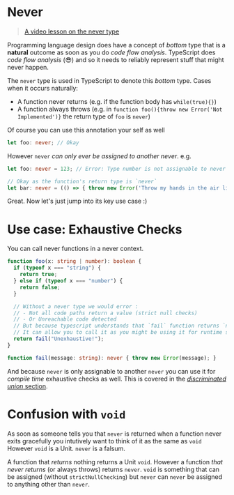 # Never

> [A video lesson on the never type](https://egghead.io/lessons/typescript-use-the-never-type-to-avoid-code-with-dead-ends-using-typescript)

Programming language design does have a concept of *bottom* type that is a **natural** outcome as soon as you do *code flow analysis*. TypeScript does *code flow analysis* (😎) and so it needs to reliably represent stuff that might never happen.

The `never` type is used in TypeScript to denote this *bottom* type. Cases when it occurs naturally:

* A function never returns (e.g. if the function body has `while(true){}`)
* A function always throws (e.g. in `function foo(){throw new Error('Not Implemented')}` the return type of `foo` is `never`)

Of course you can use this annotation your self as well

```ts
let foo: never; // Okay
```

However `never` *can only ever be assigned to another never*. e.g.

```ts
let foo: never = 123; // Error: Type number is not assignable to never

// Okay as the function's return type is `never`
let bar: never = (() => { throw new Error('Throw my hands in the air like I just dont care') })();
```

Great. Now let's just jump into its key use case :)

# Use case: Exhaustive Checks

You can call never functions in a never context.

```ts
function foo(x: string | number): boolean {
  if (typeof x === "string") {
    return true;
  } else if (typeof x === "number") {
    return false;
  }

  // Without a never type we would error :
  // - Not all code paths return a value (strict null checks)
  // - Or Unreachable code detected
  // But because typescript understands that `fail` function returns `never`
  // It can allow you to call it as you might be using it for runtime safety / exhaustive checks.
  return fail("Unexhaustive!");
}

function fail(message: string): never { throw new Error(message); }
```

And because `never` is only assignable to another `never` you can use it for *compile time* exhaustive checks as well. This is covered in the [*discriminated union* section](./discriminated-unions.md).

# Confusion with `void`

As soon as someone tells you that `never` is returned when a function never exits gracefully you intutively want to think of it as the same as `void` However `void` is a Unit. `never` is a falsum.

A function that *returns* nothing returns a Unit `void`. However a function *that never returns* (or always throws) returns `never`. `void` is something that can be assigned (without `strictNullChecking`) but `never` can `never` be assigned to anything other than `never`.

<!--
PR: https://github.com/Microsoft/TypeScript/pull/8652
Issue : https://github.com/Microsoft/TypeScript/issues/3076
Concept : https://en.wikipedia.org/wiki/Bottom_type
-->
